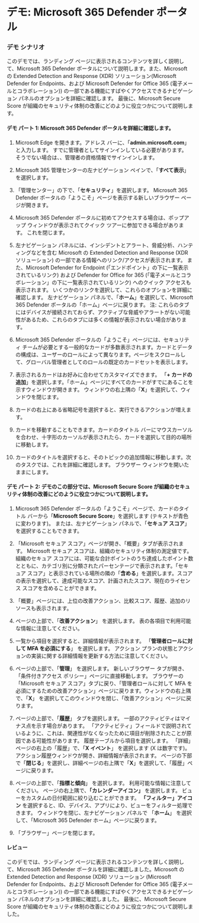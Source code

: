 ﻿---
Demo:
    title: 'Microsoft 365 Defender ポータル'
    module: 'モジュール 3 レッスン 5: Microsoft セキュリティ ソリューションの機能を説明する: Microsoft 365 のセキュリティ管理機能について説明する'
---


# デモ: Microsoft 365 Defender ポータル

### デモ シナリオ
このデモでは、ランディング ページに表示されるコンテンツを詳しく説明して、Microsoft 365 Defender ポータルについて説明します。また、Microsoft の Extended Detection and Response (XDR) ソリューション(Microsoft Defender for Endpoints、および Microsoft Defender for Office 365 (電子メールとコラボレーション)) の一部である機能にすばやくアクセスできるナビゲーション パネルのオプションを詳細に確認します。  最後に、Microsoft Secure Score が組織のセキュリティ体制の改善にどのように役立つかについて説明します。

#### デモ パート 1:  Microsoft 365 Defender ポータルを詳細に確認します。

1. Microsoft Edge を開きます。アドレス バーに、「**admin.microsoft.com**」と入力します。  すでに管理者としてサインインしている必要があります。  そうでない場合は、、管理者の資格情報でサインインします。

1. Microsoft 365 管理センターの左ナビゲーション ペインで、「**すべて表示**」を選択します。

1. 「管理センター」の下で、「**セキュリティ**」を選択します。  Microsoft 365 Defender ポータルの「ようこそ」ページを表示する新しいブラウザー ページが開きます。  

1. Microsoft 365 Defender ポータルに初めてアクセスする場合は、ポップアップ ウィンドウが表示されてクイック ツアーに参加できる場合があります。  これを閉じます。

1. 左ナビゲーション パネルには、インシデントとアラート、脅威分析、ハンティングなどを含む Microsoft の Extended Detection and Response (XDR ソリューション) の一部である情報へのリンク/アクセスが表示されます。  また、Microsoft Defender for Endpoint (「エンドポイント」の下に一覧表示されているリンク) および Defender for Office for 365 (「電子メールとコラボレーション」の下に一覧表示されているリンク) へのクイック アクセスも表示されます。  いくつかのリンクを選択して、これらのオプションを詳細に確認します。  左ナビゲーション パネルで、「**ホーム**」を選択して、Microsoft 365 Defender ポータルの「ホーム」ページに戻ります。  注: これらのタブにはデバイスが接続されておらず、アクティブな脅威やアラートがない可能性があるため、これらのタブには多くの情報が表示されない場合があります。

1. Microsoft 365 Defender ポータルの「ようこそ」ページには、セキュリティ チームが必要とする一般的なカードが多数表示されます。カードとデータの構成は、ユーザーのロールによって異なります。ページをスクロールして、グローバル管理者としてのロールの既定のカードセットを表示します。

1. 表示されるカードはお好みに合わせてカスタマイズできます。  「**+ カードの追加**」を選択します。「ホーム」ページにすべてのカードがすでにあることを示すウィンドウが開きます。  ウィンドウの右上隅の「**X**」を選択して、ウィンドウを閉じます。

1. カードの右上にある省略記号を選択すると、実行できるアクションが増えます。  

1. カードを移動することもできます。カードのタイトル バーにマウスカーソルを合わせ、十字形のカーソルが表示されたら、カードを選択して目的の場所に移動します。

1. カードのタイトルを選択すると、そのトピックの追加情報に移動します。次のタスクでは、これを詳細に確認します。  ブラウザー ウィンドウを開いたままにします。

#### デモ パート 2: デモのこの部分では、Microsoft Secure Score が組織のセキュリティ体制の改善にどのように役立つかについて説明します。

1. Microsoft 365 Defender ポータルの「ようこそ」ページで、カードのタイトル バーから「**Microsoft Secure Score**」を選択します (テキストが青色に変わります)。  または、左ナビゲーション パネルで、「**セキュア スコア**」を選択することもできます。

1. 「Microsoft セキュア スコア」ページが開き、「概要」タブが表示されます。  Microsoft セキュア スコアは、組織のセキュリティ体制の測定値です。組織のセキュア スコアには、可能な合計ポイントのうち達成したポイント数とともに、カテゴリ別に分類されたパーセンテージで表示されます。「セキュア スコア」と表示されている場所の隣の「**含める**」を選択します。スコアの表示を選択して、達成可能なスコア、計画されたスコア、現在のライセンス スコアを含めることができます。

1. 「概要」ページには、上位の改善アクション、比較スコア、履歴、追加のリソースも表示されます。

1. ページの上部で、「**改善アクション**」 を選択します。  表の各項目で利用可能な情報に注意してください。  

1. 一覧から項目を選択すると、詳細情報が表示されます。  「**管理者ロールに対して MFA を必須にする**」 を選択します。  アクション プランの状態とアクションの実装に関する詳細情報を更新する方法に注意してください。

1. ページの上部で、「**管理**」 を選択します。  新しいブラウザー タブが開き、「条件付きアクセス ポリシー」ページに直接移動します。  ブラウザーの「Microsoft セキュア スコア」タブに戻り、「管理者ロールに対して MFA を必須にするための改善アクション」ページに戻ります。ウィンドウの右上隅で、「**X**」 を選択してこのウィンドウを閉じ、「改善アクション」ページに戻ります。

1. ページの上部で、「**履歴**」 タブを選択します。  一部のアクティビティはマイナス点を示す場合があります。  「アクティビティ」フィールドで説明されているように、これは、関連性がなくなったために項目が削除されたことが原因である可能性があります。  履歴テーブルから項目を選択します。  「詳細」ページの右上の「履歴」で、「**X イベント**」 を選択します (X は数字です)。  アクション履歴ウィンドウが開き、詳細情報が表示されます。  ページの下部で「**閉じる**」を選択し、詳細ページの右上隅で「**X**」を選択して、「履歴」ページに戻ります。

1. ページの上部で、「**指標と傾向**」 を選択します。  利用可能な情報に注意してください。  ページの右上隅で、**「カレンダーアイコン」** を選択します。  ビューをカスタムの日付範囲に絞り込むことができます。  **「フィルター」アイコン** を選択すると、ID、デバイス、アプリにより、ビューをフィルター処理できます。  ウィンドウを閉じ、左ナビゲーション パネルで 「**ホーム**」 を選択して、「Microsoft 365 Defender ホーム」ページに戻ります。

1. 「ブラウザー」ページを閉じます。

#### レビュー

このデモでは、ランディング ページに表示されるコンテンツを詳しく説明して、Microsoft 365 Defender ポータルを詳細に確認しました。Microsoft の Extended Detection and Response (XDR) ソリューション (Microsoft Defender for Endpoints、および Microsoft Defender for Office 365 (電子メールとコラボレーション)) の一部である機能にすばやくアクセスできるナビゲーション パネルのオプションを詳細に確認しました。  最後に、Microsoft Secure Score が組織のセキュリティ体制の改善にどのように役立つかについて説明しました。
